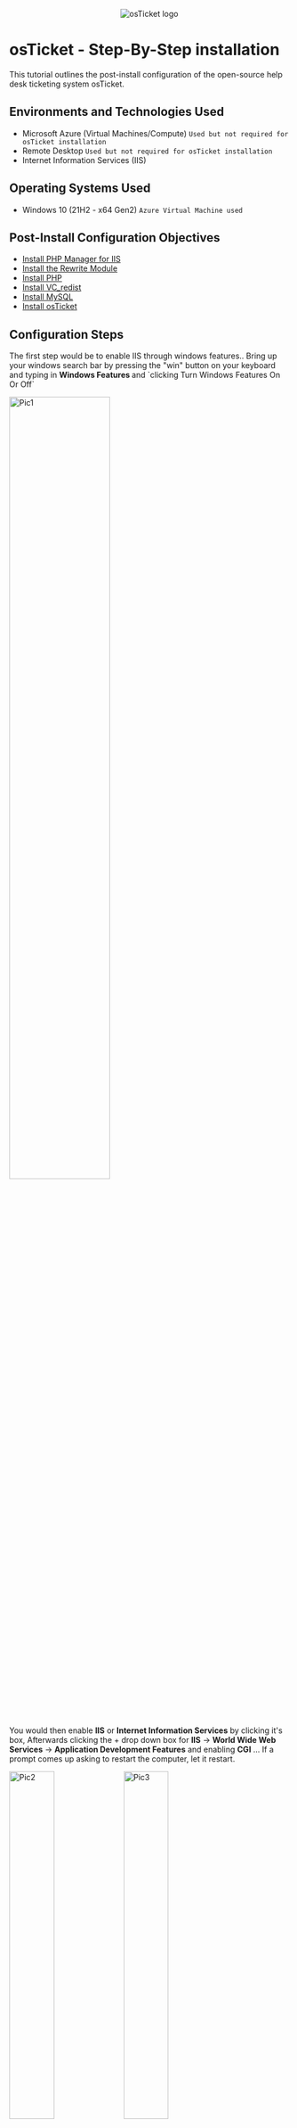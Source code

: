 <p align="center">
<img src="https://i.imgur.com/Clzj7Xs.png" alt="osTicket logo"/>
</p>

<h1>osTicket - Step-By-Step installation </h1>
This tutorial outlines the post-install configuration of the open-source help desk ticketing system osTicket.<br />

<h2>Environments and Technologies Used</h2>

- Microsoft Azure (Virtual Machines/Compute) `Used but not required for osTicket installation`
- Remote Desktop `Used but not required for osTicket installation`
- Internet Information Services (IIS)

<h2>Operating Systems Used </h2>

- Windows 10 (21H2 - x64 Gen2) `Azure Virtual Machine used`

<h2>Post-Install Configuration Objectives</h2>

- [Install PHP Manager for IIS](https://drive.google.com/file/d/1RHsNd4eWIOwaNpj3JW4vzzmzNUH86wY_/view?usp=share_link)
- [Install the Rewrite Module](https://drive.google.com/file/d/1tIK9GZBKj1JyUP87eewxgdNqn9pZmVmY/view?usp=share_link)
- [Install PHP](https://drive.google.com/file/d/1snNMtLdCOpMtkCyD4mvl9yOOmvVIp9fP/view?usp=share_link)
- [Install VC_redist](https://drive.google.com/file/d/1s1OsGF3-ioO0_9LYizPRiVuIkb3lFJgH/view?usp=share_link)
- [Install MySQL](https://drive.google.com/file/d/1_OWh9p7VQLcrB0q_V7qT8yHl0xo5gv7z/view?usp=share_link)
- [Install osTicket](https://drive.google.com/file/d/1VeVXKlzHDRjeaVUL99ptq7qYbrbXdFxJ/view)

<h2>Configuration Steps</h2>

<p>
The first step would be to enable IIS through windows features.. Bring up your windows search bar by pressing the "win" button on your keyboard and typing in <b> Windows Features </b> and `clicking Turn Windows Features On Or Off`
</p>
<p>
<img src="https://imgur.com/43xNgNj.png" height="60%" width="60%" alt="Pic1"/>
</p>
<br />

<p>
You would then enable <b>IIS</b> or <b>Internet Information Services</b> by clicking it's box, Afterwards clicking the + drop down box for <b>IIS</b> -> <b>World Wide Web Services</b> -> <b>Application Development Features</b> and enabling <b>CGI</b> ... If a prompt comes up asking to restart the computer, let it restart.
</p>
<p>
<img src="https://imgur.com/9KEOSwr.png" height="40%" width="40%" alt="Pic2"/> <img src="https://imgur.com/r3ZV5K1.png" height="40%" width="40%" alt="Pic3"/>  
</p>
<br />

<p>
Once the computer has restarted completely you will now start installing the applications needed for osTicket to funtion.
</p>
<br />

Go ahead and install [PHP Manager for IIS](https://drive.google.com/file/d/1RHsNd4eWIOwaNpj3JW4vzzmzNUH86wY_/view?usp=share_link) and the [Rewrite Module](https://drive.google.com/file/d/1tIK9GZBKj1JyUP87eewxgdNqn9pZmVmY/view?usp=share_link)
<br />

<img src="https://media3.giphy.com/media/v1.Y2lkPTc5MGI3NjExZjk5YTA2N2JhZDVmZjkzNzI5MGRkMWQ2NWQ4NTg3NGI0NzdjM2ZkYSZjdD1n/DpnKHb9l7GvD2lsvkt/giphy.gif" height="40%" width="40%" alt="GIF 1"/> <img src="https://media2.giphy.com/media/v1.Y2lkPTc5MGI3NjExNjI2ZjRiYmI1Nzc3MTVhODExMWE0OTY5ZTExYzNlOTM1MzUzZGE2MiZjdD1n/UuGRatqPStuyVClrsY/giphy.gif" height="40%" width="40%" alt="GIF 2"/>
<br />

Now create a folder on one of your drives that will be used for the PHP installation.. For example C:/PHP.. Afterwards, go through the installation of [PHP](https://drive.google.com/file/d/1snNMtLdCOpMtkCyD4mvl9yOOmvVIp9fP/view?usp=share_link), typing C:\PHP for where it asks to install the files... You can also just do the latter and File Explorer will create the folder for you.

<img src="https://media1.giphy.com/media/v1.Y2lkPTc5MGI3NjExZWMxNTI4ODVhODlmOWZiNGY5NzgwNmU2YzE4MjQwMjhjZTVjOWNkNCZjdD1n/SDENhhTqVUoTDvzYwx/giphy.gif" height="60%" width="60%" alt="GIF 3"/>

<br />

You can then install [VC_redist](https://drive.google.com/file/d/1s1OsGF3-ioO0_9LYizPRiVuIkb3lFJgH/view?usp=share_link) and [MySQL](https://drive.google.com/file/d/1_OWh9p7VQLcrB0q_V7qT8yHl0xo5gv7z/view?usp=share_link).. Make sure to select "Typical" setup and "Standard Configuration" for a basic install.

<img src="https://i.imgur.com/ieSuZKh.png" height="50%" width="50%" alt="Pic4"/>

`Don't forget your user and password for MySQL! Your username will be "root" through a standard configuration`

<img src="https://media3.giphy.com/media/v1.Y2lkPTc5MGI3NjExNmRlYTIwYmU5Zjc4NDdjNjE0ZTQxZTkwODJhMTM1ZjFhMTkzZWRkMCZjdD1n/65AMziKlbmqMUdzImI/giphy.gif" height="40%" width="40%" alt="GIF 4"/>
<br />

At this point we will use windows search to open up IIS as administrator shown below...

<img src="https://i.imgur.com/DkDed29.png" height="60%" width="60%" alt="Pic5"/>

Then clicking
"PHP Manager"

<img src="https://i.imgur.com/6G1fcfA.png" height="50%" width="50%" alt="Pic6"/>

"Register new PHP Version"

<img src="https://i.imgur.com/fWhi5wO.png" height="50%" width="50%" alt="Pic7"/>

And browsing to the PHP-CGI.exe in your PHP folder Or typing out C:\PHP\php-cgi.exe to select as the PHP version for IIS...

<img src="https://i.imgur.com/URJylZk.png" height="50%" width="50%" alt="Pic8"/>



Restart your server by right-clicking on the IIS background shown below and afterwards install [osTicket](https://drive.google.com/file/d/1VeVXKlzHDRjeaVUL99ptq7qYbrbXdFxJ/view)

<img src="https://media4.giphy.com/media/v1.Y2lkPTc5MGI3NjExMjc3M2NiOGQ5MzNlNmU2ZWRiZmFmOTdmZThkYjE3ZjJlMzhmNTZiNiZjdD1n/ULOyOxaeGG98WFJOmr/giphy.gif" height="45%" width="45%" alt="GIF 5"/>

after extracting the osTicket download, go to its directory and Rename the folder `By clicking the file name once while highlighted` "upload" to "osTicket" and copy paste it to \wwwroot folder located in c:\inetpub\wwwroot

<img src="https://media1.giphy.com/media/v1.Y2lkPTc5MGI3NjExZDRiODZiZTFjOGNkNjc3Y2I0N2U3ZmVjYTg0MTc5ZGJjMWMxYzQxYiZjdD1n/b874EDA1bdFt2U34Ic/giphy.gif" height="45%" width="45%" alt="GIF 6"/>

Go ahead and restart the server again for IIS to recognize osTicket
<br />



